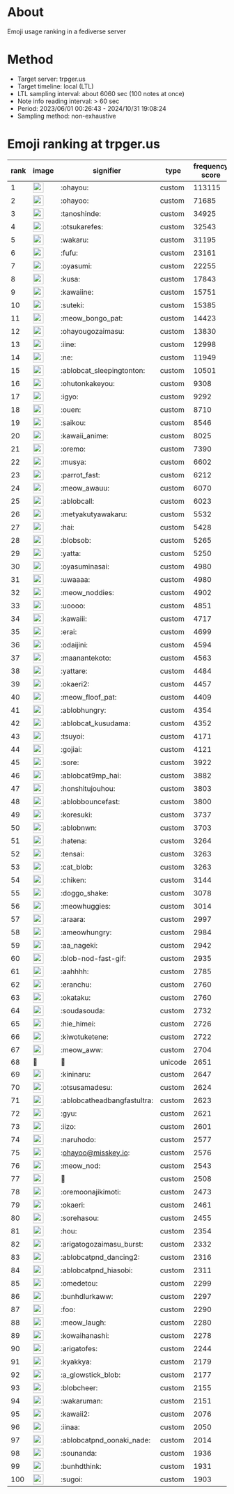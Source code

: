 # About
Emoji usage ranking in a fediverse server

# Method
- Target server: trpger.us
- Target timeline: local (LTL)
- LTL sampling interval: about 6060 sec (100 notes at once)
- Note info reading interval: > 60 sec
- Period: 2023/06/01 00:26:43 - 2024/10/31 19:08:24 
- Sampling method: non-exhaustive

# Emoji ranking at trpger.us

|rank|image|signifier|type|frequency score|
|----|----|----|----|----|
|1|<img height="24" src="https://trpger.us/emoji/ohayou.webp">|:ohayou:|custom|113115|
|2|<img height="24" src="https://trpger.us/emoji/ohayoo.webp">|:ohayoo:|custom|71685|
|3|<img height="24" src="https://trpger.us/emoji/tanoshinde.webp">|:tanoshinde:|custom|34925|
|4|<img height="24" src="https://trpger.us/emoji/otsukarefes.webp">|:otsukarefes:|custom|32543|
|5|<img height="24" src="https://trpger.us/emoji/wakaru.webp">|:wakaru:|custom|31195|
|6|<img height="24" src="https://trpger.us/emoji/fufu.webp">|:fufu:|custom|23161|
|7|<img height="24" src="https://trpger.us/emoji/oyasumi.webp">|:oyasumi:|custom|22255|
|8|<img height="24" src="https://trpger.us/emoji/kusa.webp">|:kusa:|custom|17843|
|9|<img height="24" src="https://trpger.us/emoji/kawaiine.webp">|:kawaiine:|custom|15751|
|10|<img height="24" src="https://trpger.us/emoji/suteki.webp">|:suteki:|custom|15385|
|11|<img height="24" src="https://trpger.us/emoji/meow_bongo_pat.webp">|:meow_bongo_pat:|custom|14423|
|12|<img height="24" src="https://trpger.us/emoji/ohayougozaimasu.webp">|:ohayougozaimasu:|custom|13830|
|13|<img height="24" src="https://trpger.us/emoji/iine.webp">|:iine:|custom|12998|
|14|<img height="24" src="https://trpger.us/emoji/ne.webp">|:ne:|custom|11949|
|15|<img height="24" src="https://trpger.us/emoji/ablobcat_sleepingtonton.webp">|:ablobcat_sleepingtonton:|custom|10501|
|16|<img height="24" src="https://trpger.us/emoji/ohutonkakeyou.webp">|:ohutonkakeyou:|custom|9308|
|17|<img height="24" src="https://trpger.us/emoji/igyo.webp">|:igyo:|custom|9292|
|18|<img height="24" src="https://trpger.us/emoji/ouen.webp">|:ouen:|custom|8710|
|19|<img height="24" src="https://trpger.us/emoji/saikou.webp">|:saikou:|custom|8546|
|20|<img height="24" src="https://trpger.us/emoji/kawaii_anime.webp">|:kawaii_anime:|custom|8025|
|21|<img height="24" src="https://trpger.us/emoji/oremo.webp">|:oremo:|custom|7390|
|22|<img height="24" src="https://trpger.us/emoji/musya.webp">|:musya:|custom|6602|
|23|<img height="24" src="https://trpger.us/emoji/parrot_fast.webp">|:parrot_fast:|custom|6212|
|24|<img height="24" src="https://trpger.us/emoji/meow_awauu.webp">|:meow_awauu:|custom|6070|
|25|<img height="24" src="https://trpger.us/emoji/ablobcall.webp">|:ablobcall:|custom|6023|
|26|<img height="24" src="https://trpger.us/emoji/metyakutyawakaru.webp">|:metyakutyawakaru:|custom|5532|
|27|<img height="24" src="https://trpger.us/emoji/hai.webp">|:hai:|custom|5428|
|28|<img height="24" src="https://trpger.us/emoji/blobsob.webp">|:blobsob:|custom|5265|
|29|<img height="24" src="https://trpger.us/emoji/yatta.webp">|:yatta:|custom|5250|
|30|<img height="24" src="https://trpger.us/emoji/oyasuminasai.webp">|:oyasuminasai:|custom|4980|
|31|<img height="24" src="https://trpger.us/emoji/uwaaaa.webp">|:uwaaaa:|custom|4980|
|32|<img height="24" src="https://trpger.us/emoji/meow_noddies.webp">|:meow_noddies:|custom|4902|
|33|<img height="24" src="https://trpger.us/emoji/uoooo.webp">|:uoooo:|custom|4851|
|34|<img height="24" src="https://trpger.us/emoji/kawaiii.webp">|:kawaiii:|custom|4717|
|35|<img height="24" src="https://trpger.us/emoji/erai.webp">|:erai:|custom|4699|
|36|<img height="24" src="https://trpger.us/emoji/odaijini.webp">|:odaijini:|custom|4594|
|37|<img height="24" src="https://trpger.us/emoji/maanantekoto.webp">|:maanantekoto:|custom|4563|
|38|<img height="24" src="https://trpger.us/emoji/yattare.webp">|:yattare:|custom|4484|
|39|<img height="24" src="https://trpger.us/emoji/okaeri2.webp">|:okaeri2:|custom|4457|
|40|<img height="24" src="https://trpger.us/emoji/meow_floof_pat.webp">|:meow_floof_pat:|custom|4409|
|41|<img height="24" src="https://trpger.us/emoji/ablobhungry.webp">|:ablobhungry:|custom|4354|
|42|<img height="24" src="https://trpger.us/emoji/ablobcat_kusudama.webp">|:ablobcat_kusudama:|custom|4352|
|43|<img height="24" src="https://trpger.us/emoji/tsuyoi.webp">|:tsuyoi:|custom|4171|
|44|<img height="24" src="https://trpger.us/emoji/gojiai.webp">|:gojiai:|custom|4121|
|45|<img height="24" src="https://trpger.us/emoji/sore.webp">|:sore:|custom|3922|
|46|<img height="24" src="https://trpger.us/emoji/ablobcat9mp_hai.webp">|:ablobcat9mp_hai:|custom|3882|
|47|<img height="24" src="https://trpger.us/emoji/honshitujouhou.webp">|:honshitujouhou:|custom|3803|
|48|<img height="24" src="https://trpger.us/emoji/ablobbouncefast.webp">|:ablobbouncefast:|custom|3800|
|49|<img height="24" src="https://trpger.us/emoji/koresuki.webp">|:koresuki:|custom|3737|
|50|<img height="24" src="https://trpger.us/emoji/ablobnwn.webp">|:ablobnwn:|custom|3703|
|51|<img height="24" src="https://trpger.us/emoji/hatena.webp">|:hatena:|custom|3264|
|52|<img height="24" src="https://trpger.us/emoji/tensai.webp">|:tensai:|custom|3263|
|53|<img height="24" src="https://trpger.us/emoji/cat_blob.webp">|:cat_blob:|custom|3263|
|54|<img height="24" src="https://trpger.us/emoji/chiken.webp">|:chiken:|custom|3144|
|55|<img height="24" src="https://trpger.us/emoji/doggo_shake.webp">|:doggo_shake:|custom|3078|
|56|<img height="24" src="https://trpger.us/emoji/meowhuggies.webp">|:meowhuggies:|custom|3014|
|57|<img height="24" src="https://trpger.us/emoji/araara.webp">|:araara:|custom|2997|
|58|<img height="24" src="https://trpger.us/emoji/ameowhungry.webp">|:ameowhungry:|custom|2984|
|59|<img height="24" src="https://trpger.us/emoji/aa_nageki.webp">|:aa_nageki:|custom|2942|
|60|<img height="24" src="https://trpger.us/emoji/blob-nod-fast-gif.webp">|:blob-nod-fast-gif:|custom|2935|
|61|<img height="24" src="https://trpger.us/emoji/aahhhh.webp">|:aahhhh:|custom|2785|
|62|<img height="24" src="https://trpger.us/emoji/eranchu.webp">|:eranchu:|custom|2760|
|63|<img height="24" src="https://trpger.us/emoji/okataku.webp">|:okataku:|custom|2760|
|64|<img height="24" src="https://trpger.us/emoji/soudasouda.webp">|:soudasouda:|custom|2732|
|65|<img height="24" src="https://trpger.us/emoji/hie_himei.webp">|:hie_himei:|custom|2726|
|66|<img height="24" src="https://trpger.us/emoji/kiwotuketene.webp">|:kiwotuketene:|custom|2722|
|67|<img height="24" src="https://trpger.us/emoji/meow_aww.webp">|:meow_aww:|custom|2704|
|68|🍮|🍮|unicode|2651|
|69|<img height="24" src="https://trpger.us/emoji/kininaru.webp">|:kininaru:|custom|2647|
|70|<img height="24" src="https://trpger.us/emoji/otsusamadesu.webp">|:otsusamadesu:|custom|2624|
|71|<img height="24" src="https://trpger.us/emoji/ablobcatheadbangfastultra.webp">|:ablobcatheadbangfastultra:|custom|2623|
|72|<img height="24" src="https://trpger.us/emoji/gyu.webp">|:gyu:|custom|2621|
|73|<img height="24" src="https://trpger.us/emoji/iizo.webp">|:iizo:|custom|2601|
|74|<img height="24" src="https://trpger.us/emoji/naruhodo.webp">|:naruhodo:|custom|2577|
|75|<img height="24" src="https://trpger.us/emoji/ohayoo.webp">|:ohayoo@misskey.io:|custom|2576|
|76|<img height="24" src="https://trpger.us/emoji/meow_nod.webp">|:meow_nod:|custom|2543|
|77|<img height="24" src="https://trpger.us/emoji/birthday.webp">|:birthday:|custom|2508|
|78|<img height="24" src="https://trpger.us/emoji/oremoonajikimoti.webp">|:oremoonajikimoti:|custom|2473|
|79|<img height="24" src="https://trpger.us/emoji/okaeri.webp">|:okaeri:|custom|2461|
|80|<img height="24" src="https://trpger.us/emoji/sorehasou.webp">|:sorehasou:|custom|2455|
|81|<img height="24" src="https://trpger.us/emoji/hou.webp">|:hou:|custom|2354|
|82|<img height="24" src="https://trpger.us/emoji/arigatogozaimasu_burst.webp">|:arigatogozaimasu_burst:|custom|2332|
|83|<img height="24" src="https://trpger.us/emoji/ablobcatpnd_dancing2.webp">|:ablobcatpnd_dancing2:|custom|2316|
|84|<img height="24" src="https://trpger.us/emoji/ablobcatpnd_hiasobi.webp">|:ablobcatpnd_hiasobi:|custom|2311|
|85|<img height="24" src="https://trpger.us/emoji/omedetou.webp">|:omedetou:|custom|2299|
|86|<img height="24" src="https://trpger.us/emoji/bunhdlurkaww.webp">|:bunhdlurkaww:|custom|2297|
|87|<img height="24" src="https://trpger.us/emoji/foo.webp">|:foo:|custom|2290|
|88|<img height="24" src="https://trpger.us/emoji/meow_laugh.webp">|:meow_laugh:|custom|2280|
|89|<img height="24" src="https://trpger.us/emoji/kowaihanashi.webp">|:kowaihanashi:|custom|2278|
|90|<img height="24" src="https://trpger.us/emoji/arigatofes.webp">|:arigatofes:|custom|2244|
|91|<img height="24" src="https://trpger.us/emoji/kyakkya.webp">|:kyakkya:|custom|2179|
|92|<img height="24" src="https://trpger.us/emoji/a_glowstick_blob.webp">|:a_glowstick_blob:|custom|2177|
|93|<img height="24" src="https://trpger.us/emoji/blobcheer.webp">|:blobcheer:|custom|2155|
|94|<img height="24" src="https://trpger.us/emoji/wakaruman.webp">|:wakaruman:|custom|2151|
|95|<img height="24" src="https://trpger.us/emoji/kawaii2.webp">|:kawaii2:|custom|2076|
|96|<img height="24" src="https://trpger.us/emoji/iinaa.webp">|:iinaa:|custom|2050|
|97|<img height="24" src="https://trpger.us/emoji/ablobcatpnd_oonaki_nade.webp">|:ablobcatpnd_oonaki_nade:|custom|2014|
|98|<img height="24" src="https://trpger.us/emoji/sounanda.webp">|:sounanda:|custom|1936|
|99|<img height="24" src="https://trpger.us/emoji/bunhdthink.webp">|:bunhdthink:|custom|1931|
|100|<img height="24" src="https://trpger.us/emoji/sugoi.webp">|:sugoi:|custom|1903|
